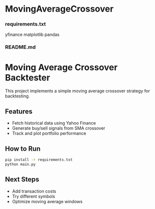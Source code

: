 # MovingAverageCrossover

### requirements.txt
yfinance
matplotlib
pandas


### README.md
# Moving Average Crossover Backtester

This project implements a simple moving average crossover strategy for backtesting.

## Features
- Fetch historical data using Yahoo Finance
- Generate buy/sell signals from SMA crossover
- Track and plot portfolio performance

## How to Run
```bash
pip install -r requirements.txt
python main.py
```

## Next Steps
- Add transaction costs
- Try different symbols
- Optimize moving average windows
